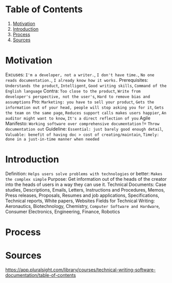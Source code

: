 # Table of Contents

1. [Motivation](#motivation)
1. [Introduction](#introduction)
1. [Process](#process)
1. [Sources](#sources)

# Motivation

Excuses: `I'm a developer, not a writer.`, `I don't have time.`, `No one reads documentation.`, `I already know how it works.`
Prerequisites: `Understands the product`, `Intelligent`, `Good writing skills`, `Command of the English language`
Contra: `Too close to the product`, `Write from developer's perspective, not the user's`, `Hard to remove bias and assumptions`
Pro: `Marketing: you have to sell your product`, `Gets the information out of your head, people will stop asking you for it`, `Gets the team on the same page`, `Reduces support calls makes users happier`, `An auditor might want to know`, `It's a direct reflection of you`
Agile Manifesto: `Working software over comprehensive documentation` != `Throw documentation out`
Guideline: `Essential: just barely good enough detail`, `Valuable: benefit of having doc > cost of creating/maintain`, `Timely: done in a just-in-time manner when needed`

# Introduction

Definition: `Helps users solve problems with technologies` or better: `Makes the complex simple`
Purpose: Get information out of the heads of the creator into the heads of users in a way they can use it.
Technical Documents: Case studies, Descriptions, Emails, Letters, Instructions and Procedures, Memos, Press releases, Proposals, Resumes and job applications, Specifications, Technical reports, White papers, Websites
Fields for Technical Writing: Aeronautics, Biotechnology, Chemistry, `Computer Software and Hardware`, Consumer Electronics, Engineering, Finance, Robotics

# Process



# Sources

https://app.pluralsight.com/library/courses/technical-writing-software-documentation/table-of-contents

